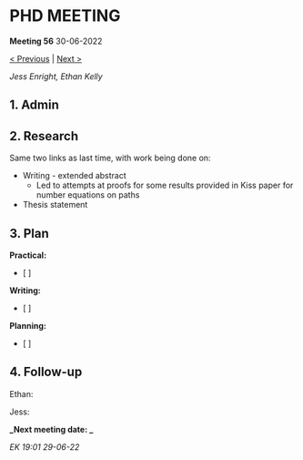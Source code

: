 # PHD MEETING

__Meeting 56__
30-06-2022

[< Previous](../06/55_23=06-22.md) | [Next >]()

_Jess Enright,_
_Ethan Kelly_


## 1. Admin


## 2. Research

Same two links as last time, with work being done on:
- Writing - extended abstract
	- Led to attempts at proofs for some results provided in Kiss paper for number equations on paths
- Thesis statement


## 3. Plan

**Practical:**
- [ ] 

**Writing:**
- [ ] 

**Planning:**
- [ ] 



## 4. Follow-up

Ethan:

Jess:


**_Next meeting date: _**



_EK 19:01 29-06-22_
